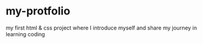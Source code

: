 # my-protfolio
my first html &amp; css project where I introduce myself and share my journey in learning coding
